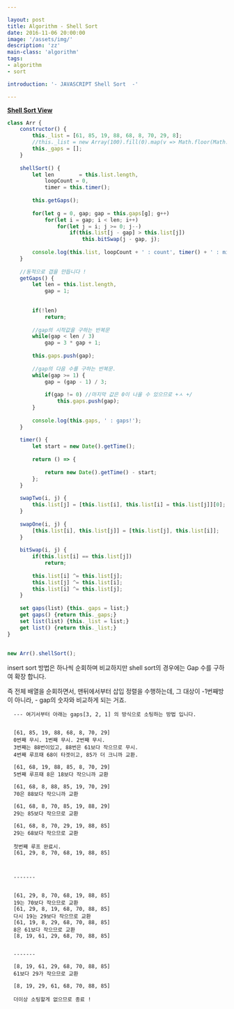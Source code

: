 ```yaml
---

layout: post
title: Algorithm - Shell Sort 
date: 2016-11-06 20:00:00
image: '/assets/img/'
description: 'zz'
main-class: 'algorithm'
tags: 
- algorithm
- sort

introduction: '- JAVASCRIPT Shell Sort  -'

---
```


**[Shell Sort View](https://visualgo.net/sorting)**


```js
class Arr {
    constructor() {
        this._list = [61, 85, 19, 88, 68, 8, 70, 29, 8];
        //this._list = new Array(100).fill(0).map(v => Math.floor(Math.random() * 100) + 1);
        this._gaps = [];
    }
 
    shellSort() {
        let len        = this.list.length,
            loopCount = 0,
            timer = this.timer();
 
        this.getGaps();
 
        for(let g = 0, gap; gap = this.gaps[g]; g++)
            for(let i = gap; i < len; i++) 
                for(let j = i; j >= 0; j--)
                    if(this.list[j - gap] > this.list[j]) 
                        this.bitSwap(j - gap, j);
 
        console.log(this.list, loopCount + ' : count', timer() + ' : million Seccond');
    }
     
    //동적으로 갭을 만듭니다 !
    getGaps() {
        let len = this.list.length,
            gap = 1;
 
 
        if(!len)
            return;
 
        //gap의 시작값을 구하는 반복문
        while(gap < len / 3) 
            gap = 3 * gap + 1;
 
        this.gaps.push(gap);
 
        //gap의 다음 수를 구하는 반복문.
        while(gap >= 1) {
            gap = (gap - 1) / 3;
 
            if(gap != 0) //마지막 값은 0이 나올 수 있으므로 +ㅅ +/
                this.gaps.push(gap);
        }
 
        console.log(this.gaps, ' : gaps!');
    }
 
    timer() {
        let start = new Date().getTime();
 
        return () => {
 
            return new Date().getTime() - start;
        };
    }
 
    swapTwo(i, j) {
        this.list[j] = [this.list[i], this.list[i] = this.list[j]][0];
    }
 
    swapOne(i, j) {
        [this.list[i], this.list[j]] = [this.list[j], this.list[i]];
    }
 
    bitSwap(i, j) {
        if(this.list[i] == this.list[j])
            return;
 
        this.list[i] ^= this.list[j];
        this.list[j] ^= this.list[i];
        this.list[i] ^= this.list[j];
    }
 
    set gaps(list) {this._gaps = list;}
    get gaps() {return this._gaps;}
    set list(list) {this._list = list;}
    get list() {return this._list;}
}
 
 
new Arr().shellSort();
```


insert sort 방법은 하나씩 순회하며 비교하지만 shell sort의 경우에는 Gap 수를 구하여 확장 합니다.   

즉 전체 배열을 순회하면서, 맨뒤에서부터 삽입 정렬을 수행하는데, 그 대상이 -1번째방이 아니라, - gap의 숫자와 비교하게 되는 거죠.  
     

      --- 여기서부터 아래는 gaps[3, 2, 1] 의 방식으로 소팅하는 방법 입니다.


      [61, 85, 19, 88, 68, 8, 70, 29] 
      0번째 무시. 1번째 무시. 2번째 무시. 
      3번째는 88번이있고, 88번은 61보다 작으므로 무시. 
      4번째 루프때 68이 타겟이고, 85가 더 크니까 교환. 

      [61, 68, 19, 88, 85, 8, 70, 29] 
      5번째 루프때 8은 18보다 작으니까 교환 

      [61, 68, 8, 88, 85, 19, 70, 29] 
      70은 88보다 작으니까 교환 

      [61, 68, 8, 70, 85, 19, 88, 29] 
      29는 85보다 작으므로 교환 

      [61, 68, 8, 70, 29, 19, 88, 85] 
      29는 68보다 작으므로 교환

      첫번째 루프 완료시. 
      [61, 29, 8, 70, 68, 19, 88, 85] 



      ------- 


      [61, 29, 8, 70, 68, 19, 88, 85] 
      19는 70보다 작으므로 교환
      [61, 29, 8, 19, 68, 70, 88, 85] 
      다시 19는 29보다 작으므로 교환 
      [61, 19, 8, 29, 68, 70, 88, 85] 
      8은 61보다 작으므로 교환 
      [8, 19, 61, 29, 68, 70, 88, 85] 
      

      -------

      [8, 19, 61, 29, 68, 70, 88, 85]
      61보다 29가 작으므로 교환

      [8, 19, 29, 61, 68, 70, 88, 85]

      더이상 소팅할게 없으므로 종료 !
